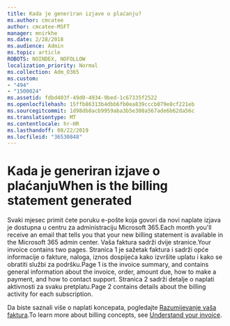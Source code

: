 ```yaml
---
title: Kada je generiran izjave o plaćanju?
ms.author: cmcatee
author: cmcatee-MSFT
manager: mnirkhe
ms.date: 2/28/2018
ms.audience: Admin
ms.topic: article
ROBOTS: NOINDEX, NOFOLLOW
localization_priority: Normal
ms.collection: Adm_O365
ms.custom:
- "494"
- "1500024"
ms.assetid: fdbd403f-49d0-4934-9bed-1c67335f2522
ms.openlocfilehash: 15ffb86313b4dbb6fb0ea839cccb079e8cf221eb
ms.sourcegitcommit: 1d98db8acb9959aba3b5e308a567ade6b62da56c
ms.translationtype: MT
ms.contentlocale: hr-HR
ms.lasthandoff: 08/22/2019
ms.locfileid: "36530848"
---
```

# <a name="when-is-the-billing-statement-generated"></a><span data-ttu-id="c7aff-102">Kada je generiran izjave o plaćanju</span><span class="sxs-lookup"><span data-stu-id="c7aff-102">When is the billing statement generated</span></span>

<span data-ttu-id="c7aff-103">Svaki mjesec primit ćete poruku e-pošte koja govori da novi naplate izjava je dostupna u centru za administraciju Microsoft 365.</span><span class="sxs-lookup"><span data-stu-id="c7aff-103">Each month you'll receive an email that tells you that your new billing statement is available in the Microsoft 365 admin center.</span></span> <span data-ttu-id="c7aff-104">Vaša faktura sadrži dvije stranice.</span><span class="sxs-lookup"><span data-stu-id="c7aff-104">Your invoice contains two pages.</span></span> <span data-ttu-id="c7aff-105">Stranica 1 je sažetak faktura i sadrži opće informacije o fakture, naloga, iznos dospijeća kako izvršite uplatu i kako se obratiti službi za podršku.</span><span class="sxs-lookup"><span data-stu-id="c7aff-105">Page 1 is the invoice summary, and contains general information about the invoice, order, amount due, how to make a payment, and how to contact support.</span></span> <span data-ttu-id="c7aff-106">Stranica 2 sadrži detalje o naplati aktivnosti za svaku pretplatu.</span><span class="sxs-lookup"><span data-stu-id="c7aff-106">Page 2 contains details about the billing activity for each subscription.</span></span>
  
<span data-ttu-id="c7aff-107">Da biste saznali više o naplati koncepata, pogledajte [Razumijevanje vaša faktura](https://docs.microsoft.com/office365/admin/subscriptions-and-billing/understand-your-invoice).</span><span class="sxs-lookup"><span data-stu-id="c7aff-107">To learn more about billing concepts, see [Understand your invoice](https://docs.microsoft.com/office365/admin/subscriptions-and-billing/understand-your-invoice).</span></span>